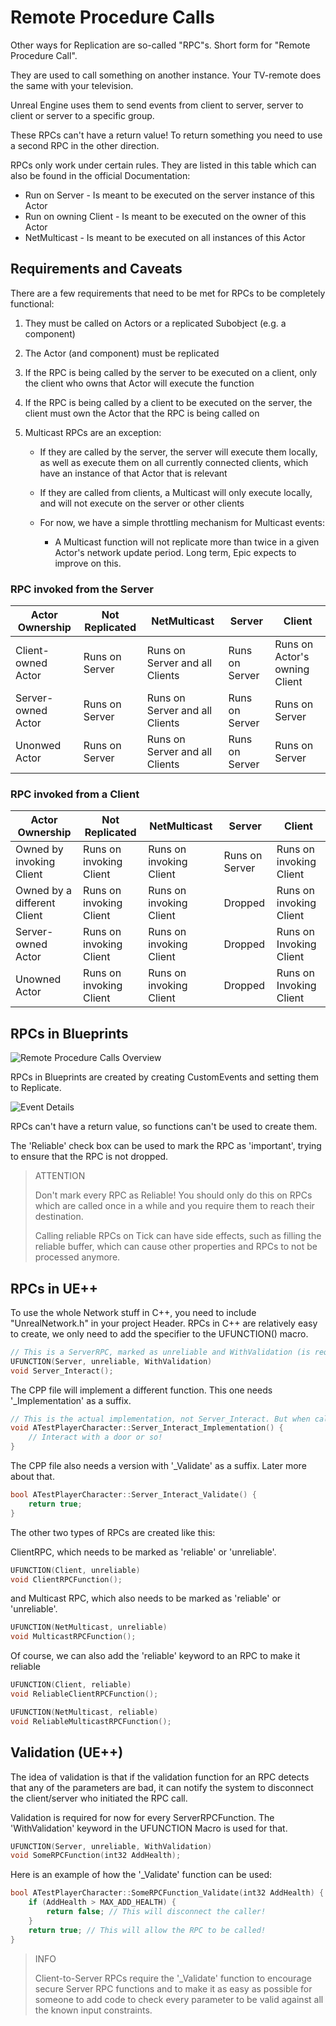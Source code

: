 # Remote Procedure Calls

Other ways for Replication are so-called "RPC"s. Short form for "Remote Procedure Call".

They are used to call something on another instance. Your TV-remote does the same with your television.

Unreal Engine uses them to send events from client to server, server to client or server to a specific group.

These RPCs can't have a return value! To return something you need to use a second RPC in the other direction.

RPCs only work under certain rules. They are listed in this table which can also be found in the official Documentation:

- Run on Server - Is meant to be executed on the server instance of this Actor
- Run on owning Client - Is meant to be executed on the owner of this Actor
- NetMulticast - Is meant to be executed on all instances of this Actor

## Requirements and Caveats​

There are a few requirements that need to be met for RPCs to be completely functional:

1. They must be called on Actors or a replicated Subobject (e.g. a component)

2. The Actor (and component) must be replicated

3. If the RPC is being called by the server to be executed on a client, only the client who owns that Actor will execute the function

4. If the RPC is being called by a client to be executed on the server, the client must own the Actor that the RPC is being called on

5. Multicast RPCs are an exception:

    - If they are called by the server, the server will execute them locally, as well as execute them on all currently connected clients, which have an instance of that Actor that is relevant

    - If they are called from clients, a Multicast will only execute locally, and will not execute on the server or other clients

    - For now, we have a simple throttling mechanism for Multicast events:

        - A Multicast function will not replicate more than twice in a given Actor's network update period.
Long term, Epic expects to improve on this.

### RPC invoked from the Server

| Actor Ownership | Not Replicated | NetMulticast | Server | Client |
| --------------- | -------------- | ------------ | ------ | ------ |
| Client-owned Actor | Runs on Server | Runs on Server and all Clients | Runs on Server | Runs on Actor's owning Client |
| Server-owned Actor | Runs on Server | Runs on Server and all Clients | Runs on Server | Runs on Server |
| Unonwed Actor      | Runs on Server | Runs on Server and all Clients | Runs on Server | Runs on Server |

### RPC invoked from a Client

| Actor Ownership | Not Replicated | NetMulticast | Server | Client |
| --------------- | -------------- | ------------ | ------ | ------ |
| Owned by invoking Client | Runs on invoking Client | Runs on invoking Client | Runs on Server | Runs on invoking Client |
| Owned by a different Client | Runs on invoking Client | Runs on invoking Client | Dropped | Runs on invoking Client |
| Server-owned Actor | Runs on invoking Client | Runs on invoking Client | Dropped | Runs on Invoking Client |
| Unowned Actor | Runs on invoking Client | Runs on invoking Client | Dropped | Runs on Invoking Client |

## RPCs in Blueprints​

![Remote Procedure Calls Overview](images/image-7.png)

RPCs in Blueprints are created by creating CustomEvents and setting them to Replicate.

![Event Details](images/image-8.png)

RPCs can't have a return value, so functions can't be used to create them.

The 'Reliable' check box can be used to mark the RPC as 'important', trying to ensure that the RPC is not dropped.

> ATTENTION
>
> Don't mark every RPC as Reliable! You should only do this on RPCs which are called once in a while and you require them to reach their destination.
>
> Calling reliable RPCs on Tick can have side effects, such as filling the reliable buffer, which can cause other properties and RPCs to not be processed anymore.

## RPCs in UE++

To use the whole Network stuff in C++, you need to include "UnrealNetwork.h" in your project Header. RPCs in C++ are relatively easy to create, we only need to add the specifier to the UFUNCTION() macro.

``` cpp
// This is a ServerRPC, marked as unreliable and WithValidation (is required!)
UFUNCTION(Server, unreliable, WithValidation)
void Server_Interact();
```

The CPP file will implement a different function. This one needs '_Implementation' as a suffix.

``` cpp
// This is the actual implementation, not Server_Interact. But when calling it we use "Server_Interact"
void ATestPlayerCharacter::Server_Interact_Implementation() {
    // Interact with a door or so!
}
```

The CPP file also needs a version with '_Validate' as a suffix. Later more about that.

``` cpp
bool ATestPlayerCharacter::Server_Interact_Validate() {
    return true;
}
```

The other two types of RPCs are created like this:

ClientRPC, which needs to be marked as 'reliable' or 'unreliable'.

``` cpp
UFUNCTION(Client, unreliable)
void ClientRPCFunction();
```

and Multicast RPC, which also needs to be marked as 'reliable' or 'unreliable'.

``` cpp
UFUNCTION(NetMulticast, unreliable)
void MulticastRPCFunction();
```

Of course, we can also add the 'reliable' keyword to an RPC to make it reliable

``` cpp
UFUNCTION(Client, reliable)
void ReliableClientRPCFunction();

UFUNCTION(NetMulticast, reliable)
void ReliableMulticastRPCFunction();
```

## Validation (UE++)​

The idea of validation is that if the validation function for an RPC detects that any of the parameters are bad, it can notify the system to disconnect the client/server who initiated the RPC call.

Validation is required for now for every ServerRPCFunction. The 'WithValidation' keyword in the UFUNCTION Macro is used for that.

``` cpp
UFUNCTION(Server, unreliable, WithValidation)
void SomeRPCFunction(int32 AddHealth);
```

Here is an example of how the '_Validate' function can be used:

``` cpp
bool ATestPlayerCharacter::SomeRPCFunction_Validate(int32 AddHealth) {
    if (AddHealth > MAX_ADD_HEALTH) {
        return false; // This will disconnect the caller!
    }
    return true; // This will allow the RPC to be called!
}
```

> INFO
>
> Client-to-Server RPCs require the '_Validate' function to encourage secure Server RPC functions and to make it as easy as possible for someone to add code to check every parameter to be valid against all the known input constraints.
